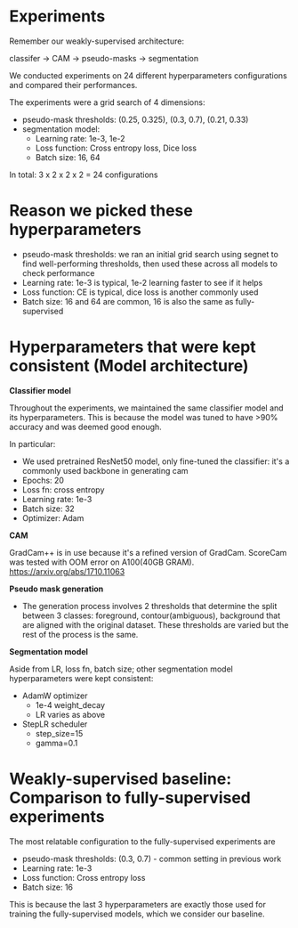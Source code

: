 # Experiments

Remember our weakly-supervised architecture:

classifer -> CAM -> pseudo-masks -> segmentation

We conducted experiments on 24 different hyperparameters configurations and compared their performances.

The experiments were a grid search of 4 dimensions:

- pseudo-mask thresholds: (0.25, 0.325), (0.3, 0.7), (0.21, 0.33)
- segmentation model:
  - Learning rate: 1e-3, 1e-2
  - Loss function: Cross entropy loss, Dice loss
  - Batch size: 16, 64

In total: 3 x 2 x 2 x 2 = 24 configurations

# Reason we picked these hyperparameters

- pseudo-mask thresholds: we ran an initial grid search using segnet to find well-performing thresholds, then used these across all models to check performance
- Learning rate: 1e-3 is typical, 1e-2 learning faster to see if it helps
- Loss function: CE is typical, dice loss is another commonly used
- Batch size: 16 and 64 are common, 16 is also the same as fully-supervised

# Hyperparameters that were kept consistent (Model architecture)

**Classifier model**

Throughout the experiments, we maintained the same classifier model and its hyperparameters. This is because the model was tuned to have >90% accuracy and was deemed good enough.

In particular:
- We used pretrained ResNet50 model, only fine-tuned the classifier: it's a commonly used backbone in generating cam
- Epochs: 20
- Loss fn: cross entropy
- Learning rate: 1e-3
- Batch size: 32
- Optimizer: Adam

**CAM**

GradCam++ is in use because it's a refined version of GradCam. ScoreCam was tested with OOM error on A100(40GB GRAM). https://arxiv.org/abs/1710.11063

**Pseudo mask generation**

- The generation process involves 2 thresholds that determine the split between 3 classes: foreground, contour(ambiguous), background that are aligned with the original dataset. These thresholds are varied but the rest of the process is the same.

**Segmentation model**

Aside from LR, loss fn, batch size; other segmentation model hyperparameters were kept consistent:
- AdamW optimizer
  - 1e-4 weight_decay
  - LR varies as above
- StepLR scheduler
  - step_size=15
  - gamma=0.1

# Weakly-supervised baseline: Comparison to fully-supervised experiments

The most relatable configuration to the fully-supervised experiments are

- pseudo-mask thresholds: (0.3, 0.7) - common setting in previous work
- Learning rate: 1e-3
- Loss function: Cross entropy loss
- Batch size: 16

This is because the last 3 hyperparameters are exactly those used for training the fully-supervised models, which we consider our baseline.


